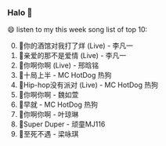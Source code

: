 

### Halo 👋

😄 listen to my this week song list of top 10:

0. 🌈你的酒馆对我打了烊 (Live) - 李凡一
1. 🌈亲爱的那不是爱情 (Live) - 李凡一
2. 🌈你啊你啊 (Live) - 邢晗铭
3. 🌈十局上半 - MC HotDog 热狗
4. 🌈Hip-hop没有派对 (Live) - MC HotDog 热狗
5. 🌈你啊你啊 - 魏如萱
6. 🌈早就 - MC HotDog 热狗
7. 🌈你啊你啊 - 叶琼琳
8. 🌈Super Duper - 顽童MJ116
9. 🌈至死不遇 - 梁咏琪

